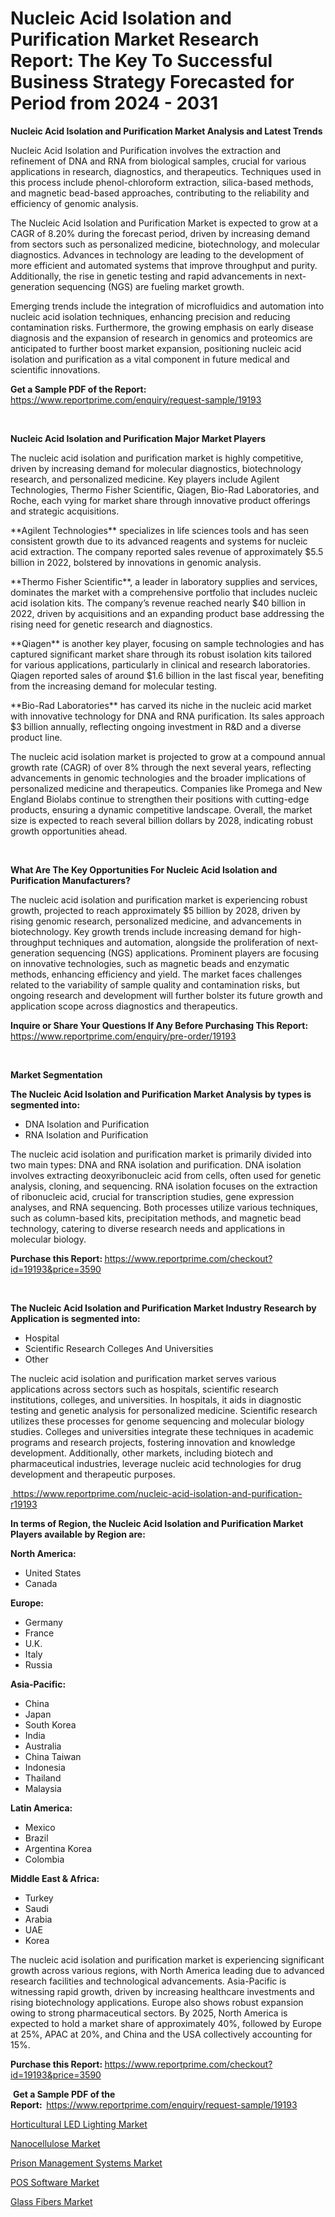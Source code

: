 <p><h1>Nucleic Acid Isolation and Purification Market Research Report: The Key To Successful Business Strategy Forecasted for Period from 2024 - 2031</h1></p><p><strong>Nucleic Acid Isolation and Purification Market Analysis and Latest Trends</strong></p>
<p><p>Nucleic Acid Isolation and Purification involves the extraction and refinement of DNA and RNA from biological samples, crucial for various applications in research, diagnostics, and therapeutics. Techniques used in this process include phenol-chloroform extraction, silica-based methods, and magnetic bead-based approaches, contributing to the reliability and efficiency of genomic analysis.</p><p>The Nucleic Acid Isolation and Purification Market is expected to grow at a CAGR of 8.20% during the forecast period, driven by increasing demand from sectors such as personalized medicine, biotechnology, and molecular diagnostics. Advances in technology are leading to the development of more efficient and automated systems that improve throughput and purity. Additionally, the rise in genetic testing and rapid advancements in next-generation sequencing (NGS) are fueling market growth.</p><p>Emerging trends include the integration of microfluidics and automation into nucleic acid isolation techniques, enhancing precision and reducing contamination risks. Furthermore, the growing emphasis on early disease diagnosis and the expansion of research in genomics and proteomics are anticipated to further boost market expansion, positioning nucleic acid isolation and purification as a vital component in future medical and scientific innovations.</p></p>
<p><strong>Get a Sample PDF of the Report:&nbsp;</strong> <a href="https://www.reportprime.com/enquiry/request-sample/19193?utm_campaign=1167&utm_medium=2&utm_source=Github&utm_content=ia&utm_term=22112024&utm_id=nucleic-acid-isolation-and-purification">https://www.reportprime.com/enquiry/request-sample/19193</a></p>
<p>&nbsp;</p>
<p><strong>Nucleic Acid Isolation and Purification Major Market Players</strong></p>
<p><p>The nucleic acid isolation and purification market is highly competitive, driven by increasing demand for molecular diagnostics, biotechnology research, and personalized medicine. Key players include Agilent Technologies, Thermo Fisher Scientific, Qiagen, Bio-Rad Laboratories, and Roche, each vying for market share through innovative product offerings and strategic acquisitions.</p><p>**Agilent Technologies** specializes in life sciences tools and has seen consistent growth due to its advanced reagents and systems for nucleic acid extraction. The company reported sales revenue of approximately $5.5 billion in 2022, bolstered by innovations in genomic analysis.</p><p>**Thermo Fisher Scientific**, a leader in laboratory supplies and services, dominates the market with a comprehensive portfolio that includes nucleic acid isolation kits. The company’s revenue reached nearly $40 billion in 2022, driven by acquisitions and an expanding product base addressing the rising need for genetic research and diagnostics.</p><p>**Qiagen** is another key player, focusing on sample technologies and has captured significant market share through its robust isolation kits tailored for various applications, particularly in clinical and research laboratories. Qiagen reported sales of around $1.6 billion in the last fiscal year, benefiting from the increasing demand for molecular testing.</p><p>**Bio-Rad Laboratories** has carved its niche in the nucleic acid market with innovative technology for DNA and RNA purification. Its sales approach $3 billion annually, reflecting ongoing investment in R&D and a diverse product line.</p><p>The nucleic acid isolation market is projected to grow at a compound annual growth rate (CAGR) of over 8% through the next several years, reflecting advancements in genomic technologies and the broader implications of personalized medicine and therapeutics. Companies like Promega and New England Biolabs continue to strengthen their positions with cutting-edge products, ensuring a dynamic competitive landscape. Overall, the market size is expected to reach several billion dollars by 2028, indicating robust growth opportunities ahead.</p></p>
<p>&nbsp;</p>
<p><strong>What Are The Key Opportunities For Nucleic Acid Isolation and Purification Manufacturers?</strong></p>
<p><p>The nucleic acid isolation and purification market is experiencing robust growth, projected to reach approximately $5 billion by 2028, driven by rising genomic research, personalized medicine, and advancements in biotechnology. Key growth trends include increasing demand for high-throughput techniques and automation, alongside the proliferation of next-generation sequencing (NGS) applications. Prominent players are focusing on innovative technologies, such as magnetic beads and enzymatic methods, enhancing efficiency and yield. The market faces challenges related to the variability of sample quality and contamination risks, but ongoing research and development will further bolster its future growth and application scope across diagnostics and therapeutics.</p></p>
<p><strong>Inquire or Share Your Questions If Any Before Purchasing This Report:</strong> <a href="https://www.reportprime.com/enquiry/pre-order/19193?utm_campaign=1167&utm_medium=2&utm_source=Github&utm_content=ia&utm_term=22112024&utm_id=nucleic-acid-isolation-and-purification">https://www.reportprime.com/enquiry/pre-order/19193</a></p>
<p>&nbsp;</p>
<p><strong>Market Segmentation</strong></p>
<p><strong>The Nucleic Acid Isolation and Purification Market Analysis by types is segmented into:</strong></p>
<p><ul><li>DNA Isolation and Purification</li><li>RNA Isolation and Purification</li></ul></p>
<p><p>The nucleic acid isolation and purification market is primarily divided into two main types: DNA and RNA isolation and purification. DNA isolation involves extracting deoxyribonucleic acid from cells, often used for genetic analysis, cloning, and sequencing. RNA isolation focuses on the extraction of ribonucleic acid, crucial for transcription studies, gene expression analyses, and RNA sequencing. Both processes utilize various techniques, such as column-based kits, precipitation methods, and magnetic bead technology, catering to diverse research needs and applications in molecular biology.</p></p>
<p><strong>Purchase this Report:&nbsp;</strong><a href="https://www.reportprime.com/checkout?id=19193&price=3590&utm_campaign=1167&utm_medium=2&utm_source=Github&utm_content=ia&utm_term=22112024&utm_id=nucleic-acid-isolation-and-purification">https://www.reportprime.com/checkout?id=19193&price=3590</a></p>
<p>&nbsp;</p>
<p><strong>The Nucleic Acid Isolation and Purification Market Industry Research by Application is segmented into:</strong></p>
<p><ul><li>Hospital</li><li>Scientific Research Colleges And Universities</li><li>Other</li></ul></p>
<p><p>The nucleic acid isolation and purification market serves various applications across sectors such as hospitals, scientific research institutions, colleges, and universities. In hospitals, it aids in diagnostic testing and genetic analysis for personalized medicine. Scientific research utilizes these processes for genome sequencing and molecular biology studies. Colleges and universities integrate these techniques in academic programs and research projects, fostering innovation and knowledge development. Additionally, other markets, including biotech and pharmaceutical industries, leverage nucleic acid technologies for drug development and therapeutic purposes.</p></p>
<p><a href="https://www.reportprime.com/nucleic-acid-isolation-and-purification-r19193?utm_campaign=1167&utm_medium=2&utm_source=Github&utm_content=ia&utm_term=22112024&utm_id=nucleic-acid-isolation-and-purification">&nbsp;https://www.reportprime.com/nucleic-acid-isolation-and-purification-r19193</a></p>
<p><strong>In terms of Region, the Nucleic Acid Isolation and Purification Market Players available by Region are:</strong></p>
<p>
    <p> <strong> North America: </strong>
        <ul>
            <li>United States</li>
            <li>Canada</li>
        </ul>
        </p> 
    <p> <strong> Europe: </strong>
        <ul>
            <li>Germany</li>
            <li>France</li>
            <li>U.K.</li>
            <li>Italy</li>
            <li>Russia</li>
        </ul>
        </p> 
    <p> <strong> Asia-Pacific: </strong>
        <ul>
            <li>China</li>
            <li>Japan</li>
            <li>South Korea</li>
            <li>India</li>
            <li>Australia</li>
            <li>China Taiwan</li>
            <li>Indonesia</li>
            <li>Thailand</li>
            <li>Malaysia</li>
        </ul>
        </p> 
    <p> <strong> Latin America: </strong>
        <ul>
            <li>Mexico</li>
            <li>Brazil</li>
            <li>Argentina Korea</li>
            <li>Colombia</li>
        </ul>
        </p> 
    <p> <strong> Middle East & Africa: </strong>
        <ul>
            <li>Turkey</li>
            <li>Saudi</li>
            <li>Arabia</li>
            <li>UAE</li>
            <li>Korea</li>
        </ul>
    </p>
    </p>
<p><p>The nucleic acid isolation and purification market is experiencing significant growth across various regions, with North America leading due to advanced research facilities and technological advancements. Asia-Pacific is witnessing rapid growth, driven by increasing healthcare investments and rising biotechnology applications. Europe also shows robust expansion owing to strong pharmaceutical sectors. By 2025, North America is expected to hold a market share of approximately 40%, followed by Europe at 25%, APAC at 20%, and China and the USA collectively accounting for 15%.</p></p>
<p><strong>Purchase this Report: </strong><a href="https://www.reportprime.com/checkout?id=19193&price=3590&utm_campaign=1167&utm_medium=2&utm_source=Github&utm_content=ia&utm_term=22112024&utm_id=nucleic-acid-isolation-and-purification">https://www.reportprime.com/checkout?id=19193&price=3590</a></p>
<p>&nbsp;<strong>Get a Sample PDF of the Report:&nbsp;&nbsp;</strong><a href="https://www.reportprime.com/enquiry/request-sample/19193?utm_campaign=1167&utm_medium=2&utm_source=Github&utm_content=ia&utm_term=22112024&utm_id=nucleic-acid-isolation-and-purification">https://www.reportprime.com/enquiry/request-sample/19193</a></p>
<p><strong></strong></p>
<p><p><a href="https://www.linkedin.com/pulse/key-drivers-horticultural-led-lighting-market-how-its-exsze?utm_campaign=1167&utm_medium=2&utm_source=Github&utm_content=ia&utm_term=22112024&utm_id=nucleic-acid-isolation-and-purification">Horticultural LED Lighting Market</a></p><p><a href="https://www.linkedin.com/pulse/nanocellulose-market-industry-trends-forecast-period-from-0v8le?utm_campaign=1167&utm_medium=2&utm_source=Github&utm_content=ia&utm_term=22112024&utm_id=nucleic-acid-isolation-and-purification">Nanocellulose Market</a></p><p><a href="https://issuu.com/reportprime-2/docs/prison-management-systems-market-si_f611e98bd1379d?utm_campaign=1167&utm_medium=2&utm_source=Github&utm_content=ia&utm_term=22112024&utm_id=nucleic-acid-isolation-and-purification">Prison Management Systems Market</a></p><p><a href="https://issuu.com/reportprime-2/docs/pos-software-market-size-2030.pptx_698770ec01dd1a?utm_campaign=1167&utm_medium=2&utm_source=Github&utm_content=ia&utm_term=22112024&utm_id=nucleic-acid-isolation-and-purification">POS Software Market</a></p><p><a href="https://www.linkedin.com/pulse/glass-fibers-market-state-revenue-forecast-growth-potential-yeshe?utm_campaign=1167&utm_medium=2&utm_source=Github&utm_content=ia&utm_term=22112024&utm_id=nucleic-acid-isolation-and-purification">Glass Fibers Market</a></p></p>